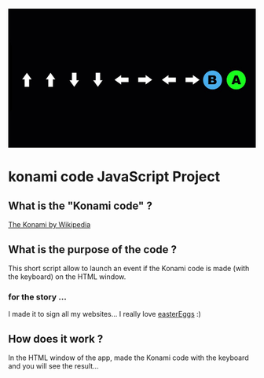 ![Konami Code](https://github.com/Enoarch/konami_tk/blob/master/readme_file/konami_code.jpg)

# konami code JavaScript Project
  
   
      
## What is the "Konami code" ?

[The Konami by Wikipedia](https://en.wikipedia.org/wiki/Konami_Code "Wikipedia")

## What is the purpose of the code ?

This short script allow to launch an event if the Konami code is made (with the keyboard) on the HTML window.

### for the story ...

I made it to sign all my websites... I really love [easterEggs](https://en.wikipedia.org/wiki/Easter_egg_(media) "Wikipedia")  :)

## How does it work ?

In the HTML window of the app, made the Konami code with the keyboard and you will see the result...
